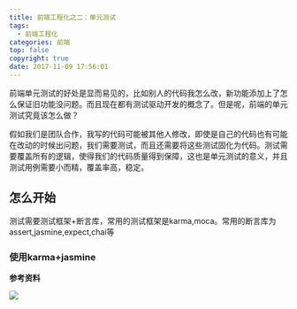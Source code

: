 ```yaml
---
title: 前端工程化之二：单元测试
tags:
  - 前端工程化
categories: 前端
top: false
copyright: true
date: 2017-11-09 17:56:01
---
```

前端单元测试的好处是显而易见的，比如别人的代码我怎么改，新功能添加上了怎么保证旧功能没问题。而且现在都有测试驱动开发的概念了。但是呢，前端的单元测试究竟该怎么做？
<!--more-->
假如我们是团队合作，我写的代码可能被其他人修改，即使是自己的代码也有可能在改动的时候出问题，我们需要测试，而且还需要将这些测试固化为代码。测试需要覆盖所有的逻辑，使得我们的代码质量得到保障，这也是单元测试的意义，并且测试用例需要小而精，覆盖率高，稳定。

## 怎么开始
测试需要测试框架+断言库，常用的测试框架是karma,moca。常用的断言库为assert,jasmine,expect,chai等

### 使用karma+jasmine


**参考资料**
[]()

![](http://oankigr4l.bkt.clouddn.com/wexin.png)